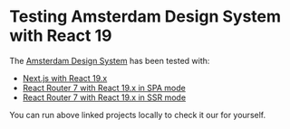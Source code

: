 # Testing Amsterdam Design System with React 19

The [Amsterdam Design System](https://github.com/Amsterdam/design-system) has been tested with:

- [Next.js with React 19.x](my-nextjs-app)
- [React Router 7 with React 19.x in SPA mode](my-react-router-app-spa)
- [React Router 7 with React 19.x in SSR mode](my-react-router-app-ssr)

You can run above linked projects locally to check it our for yourself.

